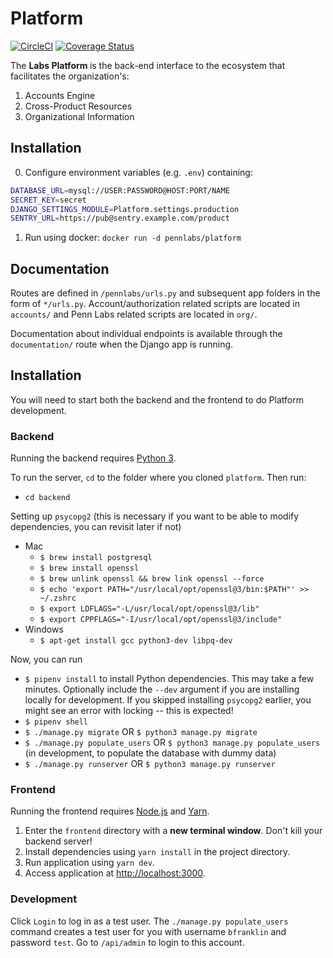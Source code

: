 # Platform

[![CircleCI](https://circleci.com/gh/pennlabs/platform.svg?style=shield)](https://circleci.com/gh/pennlabs/platform)
[![Coverage Status](https://codecov.io/gh/pennlabs/platform/branch/master/graph/badge.svg)](https://codecov.io/gh/pennlabs/platform)

The <strong> Labs Platform </strong> is the back-end interface to the ecosystem that facilitates the organization's:

1. Accounts Engine
2. Cross-Product Resources
3. Organizational Information

## Installation

0. Configure environment variables (e.g. `.env`) containing:

```bash
DATABASE_URL=mysql://USER:PASSWORD@HOST:PORT/NAME
SECRET_KEY=secret
DJANGO_SETTINGS_MODULE=Platform.settings.production
SENTRY_URL=https://pub@sentry.example.com/product
```

1. Run using docker: `docker run -d pennlabs/platform`

## Documentation

Routes are defined in `/pennlabs/urls.py` and subsequent app folders in the form of `*/urls.py`. Account/authorization related scripts are located in `accounts/` and Penn Labs related scripts are located in `org/`.

Documentation about individual endpoints is available through the `documentation/` route when the Django app is running.

## Installation
You will need to start both the backend and the frontend to do Platform development.

### Backend

Running the backend requires [Python 3](https://www.python.org/downloads/).

To run the server, `cd` to the folder where you cloned `platform`. Then run:
- `cd backend`

Setting up `psycopg2` (this is necessary if you want to be able to modify
dependencies, you can revisit later if not)

- Mac
  - `$ brew install postgresql`
  - `$ brew install openssl`
  - `$ brew unlink openssl && brew link openssl --force`
  - `$ echo 'export PATH="/usr/local/opt/openssl@3/bin:$PATH"' >> ~/.zshrc`
  - `$ export LDFLAGS="-L/usr/local/opt/openssl@3/lib"`
  - `$ export CPPFLAGS="-I/usr/local/opt/openssl@3/include"`
- Windows
  - `$ apt-get install gcc python3-dev libpq-dev`

Now, you can run 

- `$ pipenv install` to install Python dependencies. This may take a few
  minutes. Optionally include the `--dev` argument if you are installing locally
  for development. If you skipped installing `psycopg2` earlier, you might see
  an error with locking -- this is expected!
- `$ pipenv shell`
- `$ ./manage.py migrate` OR `$ python3 manage.py migrate`
- `$ ./manage.py populate_users` OR `$ python3 manage.py populate_users` (in development,
  to populate the database with dummy data)
- `$ ./manage.py runserver` OR `$ python3 manage.py runserver`

### Frontend

Running the frontend requires [Node.js](https://nodejs.org/en/) and [Yarn](https://yarnpkg.com/getting-started/install).

1. Enter the `frontend` directory with a **new terminal window**. Don't kill your backend server!
2. Install dependencies using `yarn install` in the project directory.
3. Run application using `yarn dev`.
4. Access application at [http://localhost:3000](http://localhost:3000).

### Development

Click `Login` to log in as a test user. The `./manage.py populate_users` command creates a test user for you with username `bfranklin` and password `test`. Go to `/api/admin` to login to this account.
